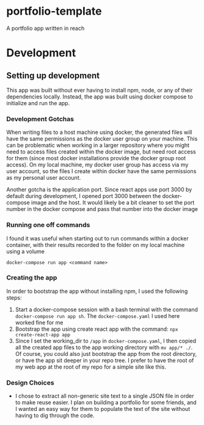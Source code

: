 # portfolio-template

A portfolio app written in reach

# Development

## Setting up development

This app was built without ever having to install npm, node, or any of their dependencies locally. Instead, the app was built using docker compose to initialize and run the app.

### Development Gotchas

When writing files to a host machine using docker, the generated files will have the same permissions as the docker user group on your machine. This can be problematic when working in a larger repository where you might need to access files created within the docker image, but need root access for them (since most docker installations provide the docker group root access). On my local machine, my docker user group has access via my user account, so the files I create within docker have the same permissions as my personal user account.

Another gotcha is the application port. Since react apps use port 3000 by default during development, I opened port 3000 between the docker-compose image and the host. It would likely be a bit cleaner to set the port number in the docker compose and pass that number into the docker image

### Running one off commands

I found it was useful when starting out to run commands within a docker container, with their results recorded to the folder on my local machine using a volume

`docker-compose run app <command name>`

### Creating the app

In order to bootstrap the app without installing npm, I used the following steps:

1. Start a docker-compose session with a bash terminal with the command `docker-compose run app sh`. The `docker-compose.yaml` I used here worked fine for me
2. Bootstrap the app using create react app with the command: `npx create-react-app app`
3. Since I set the working_dir to `/app` in `docker-compose.yaml`, I then copied all the created app files to the app working directory with `mv app/* ./`. Of course, you could also just bootstrap the app from the root directory, or have the app sit deeper in your repo tree. I prefer to have the root of my web app at the root of my repo for a simple site like this.

### Design Choices

- I chose to extract all non-generic site text to a single JSON file in order to make reuse easier. I plan on building a portfolio for some friends, and I wanted an easy way for them to populate the text of the site without having to dig through the code.
